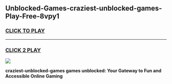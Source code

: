 
## Unblocked-Games-craziest-unblocked-games-Play-Free-8vpy1
<h3>
<a href="https://premium76.site?title=craziest-unblocked-games&ref=24M">CLICK TO PLAY</a></h3>
<hr>

<h3>
<a href="https://premium76.site?title=craziest-unblocked-games&ref=24M">CLICK 2 PLAY</a>
  
</h3>

<a href="https://premium76.site?title=craziest-unblocked-games&ref=24M"><img src="https://clearcache.store/games.png"></a>


**craziest-unblocked-games games unblocked: Your Gateway to Fun and Accessible Online Gaming**
